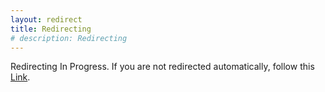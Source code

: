 ```yaml
---
layout: redirect
title: Redirecting
# description: Redirecting
---
```


Redirecting In Progress. If you are not redirected automatically, follow this <a href="/side_foodcompat/html/food_compat_prod.html" target="_blank">Link</a>.

